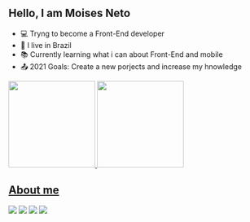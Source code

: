 ## Hello, I am Moises Neto

- 💻 Tryng to become a Front-End developer
- 🏡 I live in Brazil
- 📚 Currently learning what i can about Front-End and mobile
- 📤 2021 Goals: Create a new porjects and increase my hnowledge

 <div>
  <a href="https://github.com/rafaballerini">
  <img height="170em" src="https://github-readme-stats.vercel.app/api?username=moisesaleixo&show_icons=true&theme=dracula&include_all_commits=true&count_private=true"/>
  <img height="170em" src="https://github-readme-stats.vercel.app/api/top-langs/?username=moisesaleixo&layout=compact&langs_count=7&theme=dracula"/>
</div>
  
## About me 
  
[<img src="https://img.shields.io/badge/twitter-%231DA1F2.svg?&style=for-the-badge&logo=twitter&logoColor=white" />](https://twitter.com/home?lang=pt)
[<img src="https://img.shields.io/badge/linkedin-%230077B5.svg?&style=for-the-badge&logo=linkedin&logoColor=white" />](https://www.linkedin.com/in/moises-neto-538802217/)
[<img src = "https://img.shields.io/badge/instagram-%23E4405F.svg?&style=for-the-badge&logo=instagram&logoColor=white">](https://www.instagram.com/neto_moises48/)
[<img src = "https://img.shields.io/badge/facebook-%231877F2.svg?&style=for-the-badge&logo=facebook&logoColor=white" >](https://www.facebook.com/moises.neto.988)
